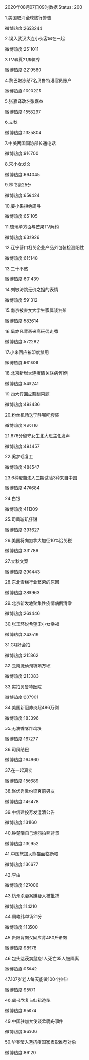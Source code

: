 2020年08月07日09时数据
Status: 200

1.美国取消全球旅行警告

微博热度:2653244

2.误入武汉大连小伙客串在一起

微博热度:2511011

3.LV春夏21男装秀

微博热度:2219560

4.黎巴嫩冻结7名贝鲁特港官员账户

微博热度:1600225

5.张嘉译改名张嘉益

微博热度:1558297

6.立秋

微博热度:1385804

7.中美两国国防部长通电话

微博热度:916700

8.宋小女发文

微博热度:664045

9.林书豪25分

微博热度:656424

10.姜小果拒绝周寻

微博热度:651105

11.琉璃单方面与芒果TV解约

微博热度:632926

12.辽宁营口相关企业产品外包装检测阳性

微博热度:615148

13.二十不惑

微博热度:601439

14.刘敏涛跳无价之姐的表情

微博热度:591312

15.南京被害女大学生家属谈洪某

微博热度:582614

16.吴亦凡背两米高玩偶走秀

微博热度:572282

17.小米回应被印度禁用

微博热度:561506

18.北京新增大连疫情关联病例1例

微博热度:549241

19.四大行回应薪酬问题

微博热度:498436

20.粉丝机场送宁静哪吒套装

微博热度:496118

21.676分留守女生北大班主任发声

微博热度:494457

22.奚梦瑶复工

微博热度:488547

23.6种疫苗进入三期试验3种来自中国

微博热度:470684

24.白银

微博热度:411309

25.司凤璇玑好甜

微博热度:393627

26.美国将向加拿大加征10%铝关税

微博热度:331786

27.立秋文案

微博热度:290443

28.东北雪糕行业繁荣的原因

微博热度:289963

29.北京新发地聚集性疫情病例清零

微博热度:269446

30.张玉环说希望宋小女幸福

微博热度:248519

31.GQ好会拍

微博热度:215862

32.云南抚仙湖琉璃万顷

微博热度:213083

33.实拍贝鲁特医院

微博热度:207961

34.美国新冠肺炎超486万例

微博热度:183396

35.无油香酥炸鸡块

微博热度:167277

36.司凤结巴

微博热度:164960

37.在一起真实

微博热度:156689

38.赵优秀赴约梁爽前男友

微博热度:146478

39.中信建投再发澄清公告

微博热度:131160

40.钟楚曦自己涂鸦拍照背景

微博热度:130952

41.中国旅加大熊猫面临断粮

微博热度:130677

42.李由

微博热度:127006

43.杭州杀妻案嫌疑人被批捕

微博热度:114210

44.周峻纬单场21分

微博热度:113500

45.贵阳背肉汉回应背480斤猪肉

微博热度:98978

46.包头达茂旗鼠疫1人死亡35人被隔离

微博热度:95942

47.107岁老人每天能做100个拉伸

微博热度:95571

48.虞书欣复古红裙造型

微博热度:95074

49.中国驻加大使谈孟晚舟事件

微博热度:86906

50.华春莹入选抗疫国家表彰推荐对象

微博热度:86120


